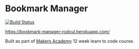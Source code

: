 # Bookmark Manager

[![Build Status](https://travis-ci.org/rodcul/bookmark-manager.svg)](https://travis-ci.org/rodcul/bookmark-manager)

https://bookmark-manager-rodcul.herokuapp.com/

Built as part of [Makers Academy](http://www.makersacademy.com/) 12 week learn to code course.

